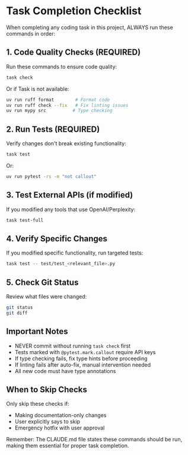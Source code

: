 # Task Completion Checklist

When completing any coding task in this project, ALWAYS run these commands in order:

## 1. Code Quality Checks (REQUIRED)
Run these commands to ensure code quality:
```bash
task check
```
Or if Task is not available:
```bash
uv run ruff format        # Format code
uv run ruff check --fix   # Fix linting issues
uv run mypy src          # Type checking
```

## 2. Run Tests (REQUIRED)
Verify changes don't break existing functionality:
```bash
task test
```
Or:
```bash
uv run pytest -rs -m "not callout"
```

## 3. Test External APIs (if modified)
If you modified any tools that use OpenAI/Perplexity:
```bash
task test-full
```

## 4. Verify Specific Changes
If you modified specific functionality, run targeted tests:
```bash
task test -- test/test_<relevant_file>.py
```

## 5. Check Git Status
Review what files were changed:
```bash
git status
git diff
```

## Important Notes
- NEVER commit without running `task check` first
- Tests marked with `@pytest.mark.callout` require API keys
- If type checking fails, fix type hints before proceeding
- If linting fails after auto-fix, manual intervention needed
- All new code must have type annotations

## When to Skip Checks
Only skip these checks if:
- Making documentation-only changes
- User explicitly says to skip
- Emergency hotfix with user approval

Remember: The CLAUDE.md file states these commands should be run, making them essential for proper task completion.